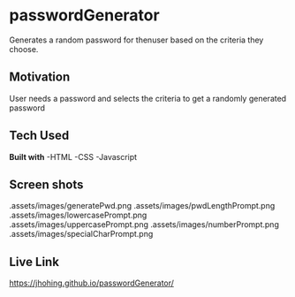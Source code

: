 # passwordGenerator

Generates a random password for thenuser based on the criteria they choose.

## Motivation
User needs a password and selects the criteria to get a randomly generated password

## Tech Used

**Built with**
-HTML
-CSS
-Javascript

## Screen shots

.assets/images/generatePwd.png
.assets/images/pwdLengthPrompt.png
.assets/images/lowercasePrompt.png
.assets/images/uppercasePrompt.png
.assets/images/numberPrompt.png
.assets/images/specialCharPrompt.png

## Live Link
https://jhohing.github.io/passwordGenerator/